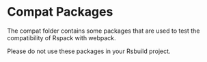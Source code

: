 # Compat Packages

The compat folder contains some packages that are used to test the compatibility of Rspack with webpack.

Please do not use these packages in your Rsbuild project.
